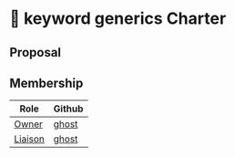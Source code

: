 # 📜 keyword generics Charter
<!--
 Provide an introduction summarising the goals and motivation behind your
 initiative.
-->

## Proposal

<!--
Copy and paste the proposal into here. 

Feel free to move some elements, like design questions that came up,
into the approriate section.
-->


## Membership

| Role      | Github                            |
|-----------|-----------------------------------|
| [Owner]   | [ghost](https://github.com/ghost) |
| [Liaison] | [ghost](https://github.com/ghost) |

[Owner]: https://lang-team.rust-lang.org/initiatives/process/roles/owner.html
[Liaison]: https://lang-team.rust-lang.org/initiatives/process/roles/liaison.html
